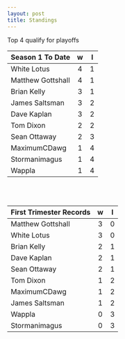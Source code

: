 ```yaml
---
layout: post
title: Standings
---
```



Top 4 qualify for playoffs

|  **Season 1 To Date** | **w**  | **l**  |
| --- |:---:|:---:|
| White Lotus  | 4 | 1 |
| Matthew Gottshall | 4 | 1 |
| Brian Kelly | 3 | 1 |
| James Saltsman | 3 | 2 |
| Dave Kaplan  | 3 | 2 |
| Tom Dixon  | 2 | 2 |
| Sean Ottaway | 2 | 3 |
| MaximumCDawg | 1 | 4 |
| Stormanimagus | 1 | 4 |
| Wappla | 1 | 4 |


<br /><br />

|  **First Trimester Records** | **w**  | **l**  |
| --- |:---:|:---:|
| Matthew Gottshall | 3 | 0 |
| White Lotus  | 3 | 0 |
| Brian Kelly | 2 | 1 |
| Dave Kaplan  | 2 | 1 |
| Sean Ottaway | 2 | 1 |
| Tom Dixon  | 1 | 2 |
| MaximumCDawg | 1 | 2 |
| James Saltsman | 1 | 2 |
| Wappla | 0 | 3 |
| Stormanimagus | 0 | 3 |



